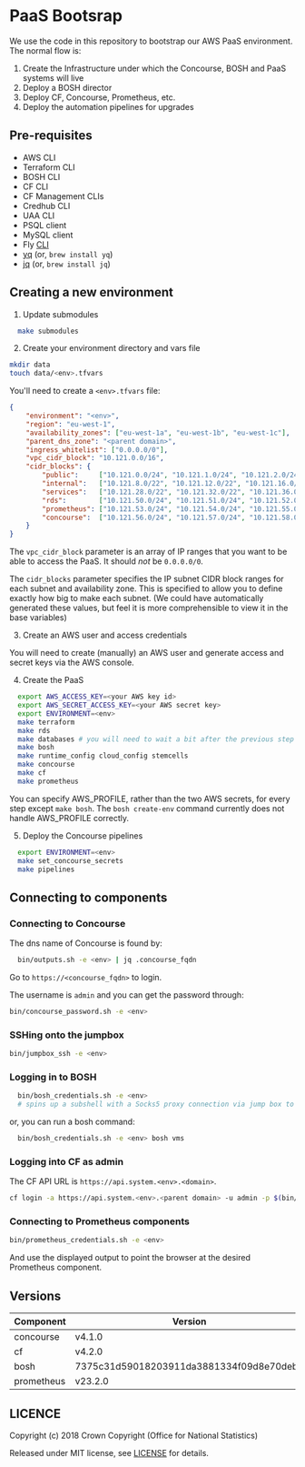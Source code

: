 # PaaS Bootsrap

We use the code in this repository to bootstrap our AWS PaaS environment. The normal flow is:

1. Create the Infrastructure under which the Concourse, BOSH and PaaS systems will live
2. Deploy a BOSH director
3. Deploy CF, Concourse, Prometheus, etc.
4. Deploy the automation pipelines for upgrades

## Pre-requisites

- AWS CLI
- Terraform CLI
- BOSH CLI
- CF CLI
- CF Management CLIs
- Credhub CLI
- UAA CLI
- PSQL client
- MySQL client
- Fly [CLI](https://concourse-ci.org/download.html)
- [yq](https://github.com/mikefarah/yq) (or, `brew install yq`)
- [jq](https://stedolan.github.io/jq/) (or, `brew install jq`)

## Creating a new environment

1. Update submodules

```sh
  make submodules
```

2. Create your environment directory and vars file

```sh
mkdir data
touch data/<env>.tfvars
```

You'll need to create a `<env>.tfvars` file:

```json
{
    "environment": "<env>",
    "region": "eu-west-1",
    "availability_zones": ["eu-west-1a", "eu-west-1b", "eu-west-1c"],
    "parent_dns_zone": "<parent domain>",
    "ingress_whitelist": ["0.0.0.0/0"],
    "vpc_cidr_block": "10.121.0.0/16",
    "cidr_blocks": {
        "public":     ["10.121.0.0/24", "10.121.1.0/24", "10.121.2.0/24"],
        "internal":   ["10.121.8.0/22", "10.121.12.0/22", "10.121.16.0/22"],
        "services":   ["10.121.28.0/22", "10.121.32.0/22", "10.121.36.0/22"],
        "rds":        ["10.121.50.0/24", "10.121.51.0/24", "10.121.52.0/24"],
        "prometheus": ["10.121.53.0/24", "10.121.54.0/24", "10.121.55.0/24"],
        "concourse":  ["10.121.56.0/24", "10.121.57.0/24", "10.121.58.0/24"]
    }
}
```

The `vpc_cidr_block` parameter is an array of IP ranges that you want to be able to access
the PaaS. It should *not* be `0.0.0.0/0`.

The `cidr_blocks` parameter specifies the IP subnet CIDR block ranges for each subnet and availability zone.
This is specified to allow you to define exactly how big to make each subnet. (We could have automatically
generated these values, but feel it is more comprehensible to view it in the base variables)

3. Create an AWS user and access credentials

You will need to create (manually) an AWS user and generate access and secret keys via the AWS console.

4. Create the PaaS

```sh
  export AWS_ACCESS_KEY=<your AWS key id>
  export AWS_SECRET_ACCESS_KEY=<your AWS secret key>
  export ENVIRONMENT=<env>
  make terraform
  make rds
  make databases # you will need to wait a bit after the previous step to give RDS time to initialise
  make bosh
  make runtime_config cloud_config stemcells
  make concourse
  make cf
  make prometheus
```

You can specify AWS_PROFILE, rather than the two AWS secrets, for every step except `make bosh`.
The `bosh create-env` command currently does not handle AWS_PROFILE correctly.

5. Deploy the Concourse pipelines

```sh
  export ENVIRONMENT=<env>
  make set_concourse_secrets
  make pipelines
```

## Connecting to components

### Connecting to Concourse

The dns name of Concourse is found by:

```sh
  bin/outputs.sh -e <env> | jq .concourse_fqdn
```

Go to `https://<concourse_fqdn>` to login.

The username is `admin` and you can get the password through:

```sh
bin/concourse_password.sh -e <env>
```


### SSHing onto the jumpbox

```sh
bin/jumpbox_ssh -e <env>
```

### Logging in to BOSH

```sh
  bin/bosh_credentials.sh -e <env>
  # spins up a subshell with a Socks5 proxy connection via jump box to BOSH
```

or, you can run a bosh command:

```sh
  bin/bosh_credentials.sh -e <env> bosh vms
```

### Logging into CF as admin

The CF API URL is `https://api.system.<env>.<domain>`.

```sh
cf login -a https://api.system.<env>.<parent domain> -u admin -p $(bin/cf_password.sh -e <env>)
```

### Connecting to Prometheus components

```sh
bin/prometheus_credentials.sh -e <env>
```

And use the displayed output to point the browser at the desired Prometheus component.

## Versions

| Component   | Version |
| ----------- | ------- |
| concourse   | v4.1.0  |
| cf          | v4.2.0  |
| bosh        | 7375c31d59018203911da3881334f09d8e70deb5 |
| prometheus  | v23.2.0 |

## LICENCE

Copyright (c) 2018 Crown Copyright (Office for National Statistics)

Released under MIT license, see [LICENSE](LICENSE) for details.
